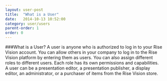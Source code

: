 ```yaml
---
layout: user-post
title:  "What is a User"
date:   2014-10-13 10:52:00
category: user/users
parent-order: 1
order: 0
---
```



###What is a User?
A user is anyone who is authorized to log in to your Rise Vision account.  You can allow others in your company to log in to the Rise Vision platform by entering them as users.  You can also assign different roles to different users.  Each role has its own permissions and capabilities.  A user can be a presentation editor, a presentation publisher, a display editor, an administrator, or a purchaser of items from the Rise Vision store.

